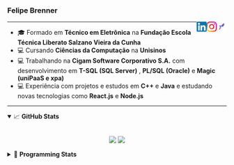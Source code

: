 <h3>Felipe Brenner</h3>

<a href="https://app.rocketseat.com.br/me/felipe-de-oliveira-brenner-conta-ignite" target="_blank" rel="nofollow"><img align="right" width="23rem" src="./assets/rocketseat.png" alt="Rocketseat: @felipe-de-oliveira-brenner-conta-ignite"/></a>
<a href="https://www.instagram.com/felipeobrenner/" target="_blank" rel="nofollow"><img align="right" width="23rem" src="./assets/instagram.png" alt="Instagram: @felipeobrenner"/></a>
<a href="https://www.linkedin.com/in/felipe-de-oliveira-brenner/" target="_blank" rel="nofollow"><img align="right" width="23rem" src="./assets/linkedin.png" alt="LinkedIn: @felipe-de-oliveira-brenner"/></a>

---

- 🎓 Formado em **Técnico em Eletrônica** na **Fundação Escola Técnica Liberato Salzano Vieira da Cunha**
- 💻 Cursando **Ciências da Computação** na **Unisinos**
- 💻 Trabalhando na **Cigam Software Corporativo S.A.** com desenvolvimento em **T-SQL (SQL Server)** , **PL/SQL (Oracle)** e **Magic (uniPaaS e xpa)**
- 💻 Experiência com projetos e estudos em **C++** e **Java** e estudando novas tecnologias como **React.js** e **Node.js**

---

<details open>
  <summary>📈 <b>GitHub Stats</b></summary>
  <br>
  <p align="center">
  <img src="https://github-readme-stats.vercel.app/api?username=felipebrenner&show_icons=true&theme=dark"/>
  <img src="https://github-readme-stats.vercel.app/api/top-langs/?username=felipebrenner&layout=compact&theme=dark">
  </p>

</details>

<details>
  <summary>🤖 <b>Programming Stats</b></summary>
  <br/>

  <!--START_SECTION:waka-->
**🐱 My Github Data** 

> 🏆 389 Contributions in the Year 2021
 > 
> 📦 107.5 kB Used in Github's Storage 
 > 
> 🚫 Not Opted to Hire
 > 
> 📜 17 Public Repositories 
 > 
> 🔑 0 Private Repositories  
 > 
**I'm a Night 🦉** 

```text
🌞 Morning    33 commits     ██░░░░░░░░░░░░░░░░░░░░░░░   8.62% 
🌆 Daytime    103 commits    ██████░░░░░░░░░░░░░░░░░░░   26.89% 
🌃 Evening    224 commits    ██████████████░░░░░░░░░░░   58.49% 
🌙 Night      23 commits     █░░░░░░░░░░░░░░░░░░░░░░░░   6.01%

```
📅 **I'm Most Productive on Tuesday** 

```text
Monday       65 commits     ████░░░░░░░░░░░░░░░░░░░░░   16.97% 
Tuesday      86 commits     █████░░░░░░░░░░░░░░░░░░░░   22.45% 
Wednesday    33 commits     ██░░░░░░░░░░░░░░░░░░░░░░░   8.62% 
Thursday     42 commits     ██░░░░░░░░░░░░░░░░░░░░░░░   10.97% 
Friday       25 commits     █░░░░░░░░░░░░░░░░░░░░░░░░   6.53% 
Saturday     58 commits     ███░░░░░░░░░░░░░░░░░░░░░░   15.14% 
Sunday       74 commits     ████░░░░░░░░░░░░░░░░░░░░░   19.32%

```


📊 **This Week I Spent My Time On** 

```text
💬 Programming Languages: 
TypeScript               6 hrs 51 mins       ██████████░░░░░░░░░░░░░░░   43.26% 
JavaScript               2 hrs 53 mins       ████░░░░░░░░░░░░░░░░░░░░░   18.26% 
SCSS                     2 hrs 21 mins       ███░░░░░░░░░░░░░░░░░░░░░░   14.91% 
JSON                     1 hr 41 mins        ██░░░░░░░░░░░░░░░░░░░░░░░   10.71% 
Other                    1 hr 9 mins         █░░░░░░░░░░░░░░░░░░░░░░░░   7.27%

🔥 Editors: 
VS Code                  15 hrs 50 mins      █████████████████████████   100.0%

🐱‍💻 Projects: 
ignite-reactjs-desafios  9 hrs 32 mins       ███████████████░░░░░░░░░░   60.23% 
www_CGFrontEnd           3 hrs 4 mins        ████░░░░░░░░░░░░░░░░░░░░░   19.4% 
www_CGFrontTemplate      57 mins             █░░░░░░░░░░░░░░░░░░░░░░░░   6.02% 
pysctp                   35 mins             █░░░░░░░░░░░░░░░░░░░░░░░░   3.71% 
material-ui-studies      33 mins             █░░░░░░░░░░░░░░░░░░░░░░░░   3.52%

💻 Operating System: 
Linux                    15 hrs 25 mins      ████████████████████████░   97.34% 
Windows                  25 mins             ░░░░░░░░░░░░░░░░░░░░░░░░░   2.66%

```

**I Mostly Code in TypeScript** 

```text
TypeScript               5 repos             ███████░░░░░░░░░░░░░░░░░░   31.25% 
Java                     3 repos             ████░░░░░░░░░░░░░░░░░░░░░   18.75% 
CSS                      2 repos             ███░░░░░░░░░░░░░░░░░░░░░░   12.5% 
Assembly                 1 repo              █░░░░░░░░░░░░░░░░░░░░░░░░   6.25% 
HTML                     1 repo              █░░░░░░░░░░░░░░░░░░░░░░░░   6.25%

```



 Last Updated on 27/06/2021
<!--END_SECTION:waka-->
</details>
